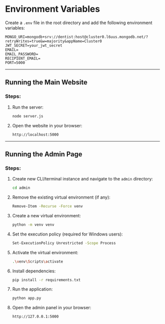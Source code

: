 # Environment Variables

Create a `.env` file in the root directory and add the following environment variables:

```
MONGO_URI=mongodb+srv://dentist:host@cluster0.l6uus.mongodb.net/?retryWrites=true&w=majority&appName=Cluster0
JWT_SECRET=your_jwt_secret
EMAIL=
EMAIL_PASSWORD=
RECIPIENT_EMAIL=
PORT=5000
```

---

## Running the Main Website

### Steps:

1. Run the server:
   ```sh
   node server.js
   ```

2. Open the website in your browser:
   ```
   http://localhost:5000
   ```

---

## Running the Admin Page

### Steps:

1. Create new CLI/terminal instance and navigate to the `admin` directory:
   ```sh
   cd admin
   ```

2. Remove the existing virtual environment (if any):
   ```sh
   Remove-Item -Recurse -Force venv
   ```

3. Create a new virtual environment:
   ```sh
   python -m venv venv
   ```

4. Set the execution policy (required for Windows users):
   ```sh
   Set-ExecutionPolicy Unrestricted -Scope Process
   ```

5. Activate the virtual environment:
   ```sh
   .\venv\Scripts\activate
   ```

6. Install dependencies:
   ```sh
   pip install -r requirements.txt
   ```

7. Run the application:
   ```sh
   python app.py
   ```

8. Open the admin panel in your browser:
   ```
   http://127.0.0.1:5000
   ```


